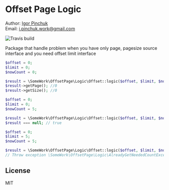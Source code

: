 # Offset Page Logic

Author: [Igor Pinchuk](https://github.com/somework "Github")  
Email: i.pinchuk.work@gmail.com

![Travis build](https://travis-ci.org/somework/offset-page-logic.svg?branch=master)

Package that handle problem when you have only page, pagesize source interface and you need offset limit interface

```php
$offset = 0;
$limit = 0;
$nowCount = 0;

$result = \SomeWork\OffsetPage\Logic\Offset::logic($offset, $limit, $nowCount);
$result->getPage(); //0
$result->getSize(); //0
```

```php
$offset = 0;
$limit = 0;
$nowCount = 5;

$result = \SomeWork\OffsetPage\Logic\Offset::logic($offset, $limit, $nowCount);
$result === null; // true
```

```php
$offset = 0;
$limit = 5;
$nowCount = 5;

$result = \SomeWork\OffsetPage\Logic\Offset::logic($offset, $limit, $nowCount);
// Throw exception \SomeWork\OffsetPage\Logic\AlreadyGetNeededCountException
```
 
License
----

MIT  